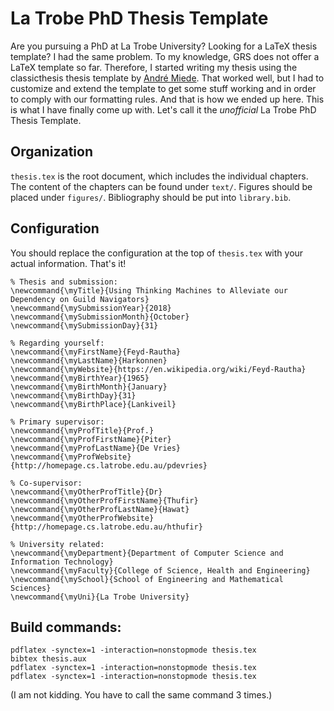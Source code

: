 # La Trobe PhD Thesis Template

Are you pursuing a PhD at La Trobe University? Looking for a LaTeX thesis template? I had the same problem. To my knowledge, GRS does not offer a LaTeX template so far. Therefore, I started writing my thesis using the classicthesis thesis template by [André Miede](https://bitbucket.org/amiede/classicthesis). That worked well, but I had to customize and extend the template to get some stuff working and in order to comply with our formatting rules. And that is how we ended up here. This is what I have finally come up with. Let's call it the *unofficial* La Trobe PhD Thesis Template.

## Organization
`thesis.tex` is the root document, which includes the individual chapters. The content of the chapters can be found under `text/`. Figures should be placed under `figures/`. Bibliography should be put into `library.bib`.

## Configuration
You should replace the configuration at the top of `thesis.tex` with your actual information. That's it!

    % Thesis and submission:
    \newcommand{\myTitle}{Using Thinking Machines to Alleviate our Dependency on Guild Navigators}
    \newcommand{\mySubmissionYear}{2018}
    \newcommand{\mySubmissionMonth}{October}
    \newcommand{\mySubmissionDay}{31}

    % Regarding yourself:
    \newcommand{\myFirstName}{Feyd-Rautha}
    \newcommand{\myLastName}{Harkonnen}
    \newcommand{\myWebsite}{https://en.wikipedia.org/wiki/Feyd-Rautha}
    \newcommand{\myBirthYear}{1965}
    \newcommand{\myBirthMonth}{January}
    \newcommand{\myBirthDay}{31}
    \newcommand{\myBirthPlace}{Lankiveil}

    % Primary supervisor:
    \newcommand{\myProfTitle}{Prof.}
    \newcommand{\myProfFirstName}{Piter}
    \newcommand{\myProfLastName}{De Vries}
    \newcommand{\myProfWebsite}{http://homepage.cs.latrobe.edu.au/pdevries}

    % Co-supervisor:
    \newcommand{\myOtherProfTitle}{Dr}
    \newcommand{\myOtherProfFirstName}{Thufir}
    \newcommand{\myOtherProfLastName}{Hawat}
    \newcommand{\myOtherProfWebsite}{http://homepage.cs.latrobe.edu.au/hthufir}

    % University related:
    \newcommand{\myDepartment}{Department of Computer Science and Information Technology}
    \newcommand{\myFaculty}{College of Science, Health and Engineering}
    \newcommand{\mySchool}{School of Engineering and Mathematical Sciences}
    \newcommand{\myUni}{La Trobe University}

## Build commands:

    pdflatex -synctex=1 -interaction=nonstopmode thesis.tex
    bibtex thesis.aux
    pdflatex -synctex=1 -interaction=nonstopmode thesis.tex
    pdflatex -synctex=1 -interaction=nonstopmode thesis.tex

(I am not kidding. You have to call the same command 3 times.)

